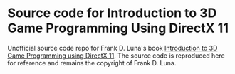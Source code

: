 # Source code for Introduction to 3D Game Programming Using DirectX 11

Unofficial source code repo for Frank D. Luna's book [Introduction to 3D Game Programming using DirectX 11](http://www.d3dcoder.net/d3d11.htm). The source code is reproduced here for reference and remains the copyright of Frank D. Luna.
